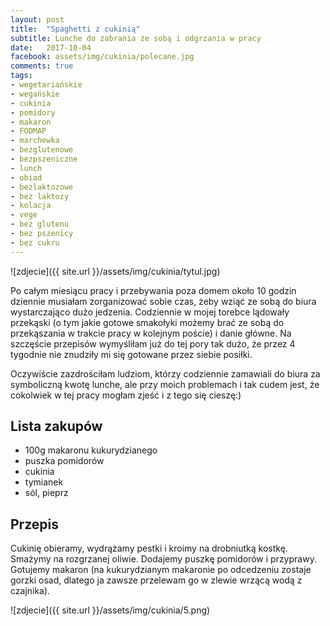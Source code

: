 ```yaml
---
layout: post
title:  "Spaghetti z cukinią"
subtitle: Lunche do zabrania ze sobą i odgrzania w pracy
date:   2017-10-04
facebook: assets/img/cukinia/polecane.jpg
comments: true
tags:
- wegetariańskie
- wegańskie
- cukinia
- pomidory
- makaron
- FODMAP
- marchewka
- bezglutenowe
- bezpszeniczne
- lunch
- obiad
- bezlaktozowe
- bez laktozy
- kolacja
- vege
- bez glutenu
- bez pszenicy
- bez cukru
---
```


![zdjecie]({{ site.url }}/assets/img/cukinia/tytul.jpg)

Po całym miesiącu pracy i przebywania poza domem około 10 godzin dziennie musiałam zorganizować sobie czas, żeby wziąć ze sobą do biura wystarczająco dużo jedzenia. Codziennie w mojej torebce lądowały przekąski (o tym jakie gotowe smakołyki możemy brać ze sobą do przekąszania w trakcie pracy w kolejnym poście) i danie główne. Na szczęście przepisów wymyśliłam już do tej pory tak dużo, że przez 4 tygodnie nie znudziły mi się gotowane przez siebie posiłki.

Oczywiście zazdrościłam ludziom, którzy codziennie zamawiali do biura za symboliczną kwotę lunche, ale przy moich problemach i tak cudem jest, że cokolwiek w tej pracy mogłam zjeść i z tego się cieszę:) 

## Lista zakupów

* 100g makaronu kukurydzianego
* puszka pomidorów
* cukinia
* tymianek
* sól, pieprz

## Przepis

Cukinię obieramy, wydrążamy pestki i kroimy na drobniutką kostkę. Smażymy na rozgrzanej oliwie. Dodajemy puszkę pomidorów i przyprawy. Gotujemy makaron (na kukurydzianym makaronie po odcedzeniu zostaje gorzki osad, dlatego ja zawsze przelewam go w zlewie wrzącą wodą z czajnika).

![zdjecie]({{ site.url }}/assets/img/cukinia/5.png)